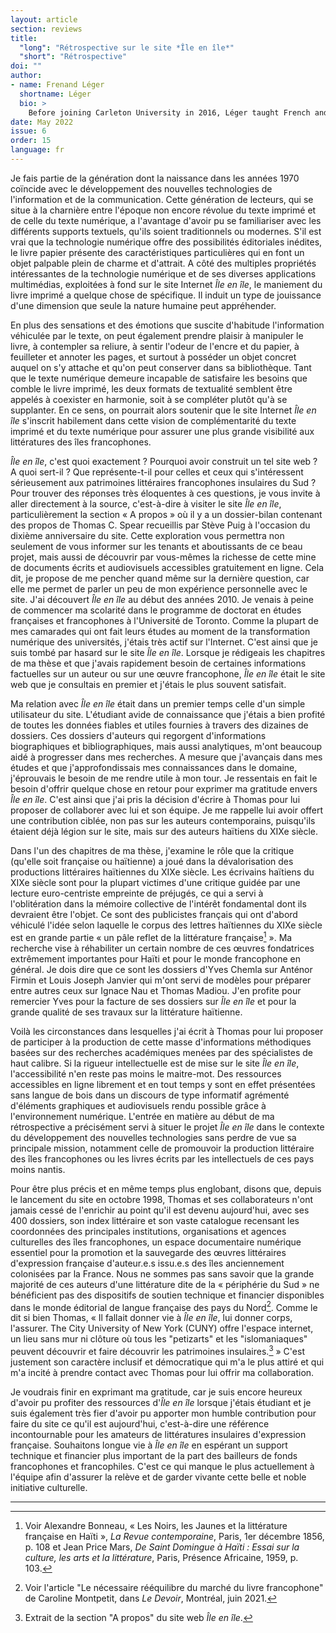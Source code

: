 ```yaml
---
layout: article
section: reviews
title: 
  "long": "Rétrospective sur le site *Île en île*"
  "short": "Rétrospective"
doi: ""
author: 
- name: Frenand Léger 
  shortname: Léger
  bio: >
    Before joining Carleton University in 2016, Léger taught French and Haitian-Creole at Indiana University while completing a M.A. program in French Instruction (applied linguistics). He received his PhD in French/Francophone literature at the University of Toronto, where he also taught a number of French language and literature courses. His research in Francophone literature examines interactions between Creole orality and French writing in Haitian novels and short stories. It concentrates on a substantial body of fictional literary texts written by major Haitian novelists and short story writers from the nineteenth century to the present day. In his future research, he plans to explore the great influence of Haitian literature on Francophone writers of the global South, particularly on Caribbean and African writers. In the field of French didactics as a Foreign/Second Language, he is working with other colleagues on the creation of textbooks based on the principles of the Common European Framework of Reference for Languages (CEFRL), that take into consideration the great diversity of the French language and cultures throughout Canada and the world. 
date: May 2022
issue: 6
order: 15
language: fr
---
```


Je fais partie de la génération dont la naissance dans les années 1970
coïncide avec le développement des nouvelles technologies de
l'information et de la communication. Cette génération de lecteurs, qui
se situe à la charnière entre l'époque non encore révolue du texte
imprimé et de celle du texte numérique, a l'avantage d'avoir pu se
familiariser avec les différents supports textuels, qu'ils soient
traditionnels ou modernes. S'il est vrai que la technologie numérique
offre des possibilités éditoriales inédites, le livre papier présente
des caractéristiques particulières qui en font un objet palpable plein
de charme et d'attrait. A côté des multiples propriétés intéressantes de
la technologie numérique et de ses diverses applications multimédias,
exploitées à fond sur le site Internet *Île en île*, le maniement du livre
imprimé a quelque chose de spécifique. Il induit un type de jouissance
d'une dimension que seule la nature humaine peut appréhender.

En plus des sensations et des émotions que suscite d'habitude
l'information véhiculée par le texte, on peut également prendre plaisir
à manipuler le livre, à contempler sa reliure, à sentir l'odeur de
l'encre et du papier, à feuilleter et annoter les pages, et surtout à
posséder un objet concret auquel on s'y attache et qu'on peut conserver
dans sa bibliothèque. Tant que le texte numérique demeure incapable de
satisfaire les besoins que comble le livre imprimé, les deux formats de
textualité semblent être appelés à coexister en harmonie, soit à se
compléter plutôt qu'à se supplanter. En ce sens, on pourrait alors
soutenir que le site Internet *Île en île* s'inscrit habilement dans cette
vision de complémentarité du texte imprimé et du texte numérique pour
assurer une plus grande visibilité aux littératures des îles
francophones.

*Île en île*, c'est quoi exactement ? Pourquoi avoir construit un tel site
web ? A quoi sert-il ? Que représente-t-il pour celles et ceux qui
s'intéressent sérieusement aux patrimoines littéraires francophones
insulaires du Sud ? Pour trouver des réponses très éloquentes à ces
questions, je vous invite à aller directement à la source, c'est-à-dire
à visiter le site *Île en île*, particulièrement la section « A propos »
où il y a un dossier-bilan contenant des propos de Thomas C. Spear
recueillis par Stève Puig à l'occasion du dixième anniversaire du site.
Cette exploration vous permettra non seulement de vous informer sur les
tenants et aboutissants de ce beau projet, mais aussi de découvrir par
vous-mêmes la richesse de cette mine de documents écrits et audiovisuels
accessibles gratuitement en ligne. Cela dit, je propose de me pencher
quand même sur la dernière question, car elle me permet de parler un peu
de mon expérience personnelle avec le site. J'ai découvert *Île en île* au
début des années 2010. Je venais à peine de commencer ma scolarité dans
le programme de doctorat en études françaises et francophones à
l'Université de Toronto. Comme la plupart de mes camarades qui ont fait
leurs études au moment de la transformation numérique des universités,
j'étais très actif sur l'Internet. C'est ainsi que je suis tombé par
hasard sur le site *Île en île*. Lorsque je rédigeais les chapitres de ma
thèse et que j'avais rapidement besoin de certaines informations
factuelles sur un auteur ou sur une œuvre francophone, *Île en île* était
le site web que je consultais en premier et j'étais le plus souvent
satisfait.

Ma relation avec *Île en île* était dans un premier temps celle d'un
simple utilisateur du site. L'étudiant avide de connaissance que j'étais
a bien profité de toutes les données fiables et utiles fournies à
travers des dizaines de dossiers. Ces dossiers d'auteurs qui regorgent
d'informations biographiques et bibliographiques, mais aussi
analytiques, m'ont beaucoup aidé à progresser dans mes recherches. A
mesure que j'avançais dans mes études et que j'approfondissais mes
connaissances dans le domaine, j'éprouvais le besoin de me rendre utile
à mon tour. Je ressentais en fait le besoin d'offrir quelque chose en
retour pour exprimer ma gratitude envers *Île en île*. C'est ainsi que
j'ai pris la décision d'écrire à Thomas pour lui proposer de collaborer
avec lui et son équipe. Je me rappelle lui avoir offert une contribution
ciblée, non pas sur les auteurs contemporains, puisqu'ils étaient déjà
légion sur le site, mais sur des auteurs haïtiens du XIXe siècle.

Dans l'un des chapitres de ma thèse, j'examine le rôle que la critique
(qu'elle soit française ou haïtienne) a joué dans la dévalorisation des
productions littéraires haïtiennes du XIXe siècle. Les écrivains
haïtiens du XIXe siècle sont pour la plupart victimes d'une critique
guidée par une lecture euro-centriste empreinte de préjugés, ce qui a
servi à l'oblitération dans la mémoire collective de l'intérêt
fondamental dont ils devraient être l'objet. Ce sont des publicistes
français qui ont d'abord véhiculé l'idée selon laquelle le corpus des
lettres haïtiennes du XIXe siècle est en grande partie « un pâle
reflet de la littérature française[^1] ». Ma recherche vise à
réhabiliter un certain nombre de ces œuvres fondatrices extrêmement
importantes pour Haïti et pour le monde francophone en général. Je dois
dire que ce sont les dossiers d'Yves Chemla sur Anténor Firmin et Louis
Joseph Janvier qui m'ont servi de modèles pour préparer entre autres
ceux sur Ignace Nau et Thomas Madiou. J'en profite pour remercier Yves
pour la facture de ses dossiers sur *Île en île* et pour la grande qualité
de ses travaux sur la littérature haïtienne.

Voilà les circonstances dans lesquelles j'ai écrit à Thomas pour lui
proposer de participer à la production de cette masse d'informations
méthodiques basées sur des recherches académiques menées par des
spécialistes de haut calibre. Si la rigueur intellectuelle est de mise
sur le site *Île en île*, l'accessibilité n'en reste pas moins le
maitre-mot. Des ressources accessibles en ligne librement et en tout
temps y sont en effet présentées sans langue de bois dans un discours de
type informatif agrémenté d'éléments graphiques et audiovisuels rendu
possible grâce à l'environnement numérique. L'entrée en matière au début
de ma rétrospective a précisément servi à situer le projet *Île en île*
dans le contexte du développement des nouvelles technologies sans perdre
de vue sa principale mission, notamment celle de promouvoir la
production littéraire des îles francophones ou les livres écrits par les
intellectuels de ces pays moins nantis.

Pour être plus précis et en même temps plus englobant, disons que,
depuis le lancement du site en octobre 1998, Thomas et ses
collaborateurs n'ont jamais cessé de l'enrichir au point qu'il est
devenu aujourd'hui, avec ses 400 dossiers, son index littéraire et son
vaste catalogue recensant les coordonnées des principales institutions,
organisations et agences culturelles des îles francophones, un espace
documentaire numérique essentiel pour la promotion et la sauvegarde des
œuvres littéraires d'expression française d'auteur.e.s issu.e.s des îles
anciennement colonisées par la France. Nous ne sommes pas sans savoir
que la grande majorité de ces auteurs d'une littérature dite de la «
périphérie du Sud » ne bénéficient pas des dispositifs de soutien
technique et financier disponibles dans le monde éditorial de langue
française des pays du Nord[^2]. Comme le dit si bien Thomas, « Il
fallait donner vie à *Île en île*, lui donner corps, l'assurer. The City
University of New York (CUNY) offre l'espace internet, un lieu sans mur
ni clôture où tous les \"petizarts\" et les \"islomaniaques\" peuvent
découvrir et faire découvrir les patrimoines insulaires.[^3] » C'est
justement son caractère inclusif et démocratique qui m'a le plus attiré
et qui m'a incité à prendre contact avec Thomas pour lui offrir ma
collaboration.

Je voudrais finir en exprimant ma gratitude, car je suis encore heureux
d'avoir pu profiter des ressources d'*Île en île* lorsque j'étais étudiant
et je suis également très fier d'avoir pu apporter mon humble
contribution pour faire du site ce qu'il est aujourd'hui, c'est-à-dire
une référence incontournable pour les amateurs de littératures
insulaires d'expression française. Souhaitons longue vie à *Île en île* en
espérant un support technique et financier plus important de la part des
bailleurs de fonds francophones et francophiles. C'est ce qui manque le
plus actuellement à l'équipe afin d'assurer la relève et de garder
vivante cette belle et noble initiative culturelle.

---

[^1]: Voir Alexandre Bonneau, « Les Noirs, les Jaunes et la littérature
    française en Haïti », *La Revue contemporaine*, Paris, 1er décembre
    1856, p. 108 et Jean Price Mars, *De Saint Domingue à Haïti : Essai
    sur la culture, les arts et la littérature*, Paris, Présence
    Africaine, 1959, p. 103.

[^2]: Voir l'article "Le nécessaire rééquilibre du marché du livre
    francophone" de Caroline Montpetit, dans *Le Devoir*, Montréal, juin
    2021.

[^3]: Extrait de la section "A propos" du site web *Île en île*.
